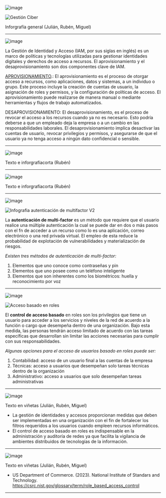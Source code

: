 ![image](https://user-images.githubusercontent.com/125692246/222421187-2b672e4b-cc62-468c-a619-d9f2e57f8fdc.png)


![Gestión Ciber](https://user-images.githubusercontent.com/125692246/222458612-d5944c9e-527c-436d-a85c-14b671d49f4e.jpg)

Inforgrafía general (Julián, Rubén, Miguel)
______________________________________________________________________

![image](https://user-images.githubusercontent.com/125692246/222421225-fd34f6f3-708b-40c6-8419-2a4b882c4bae.png)

La Gestión de Identidad y Acceso (IAM, por sus siglas en inglés) es un marco de políticas y tecnologías utilizadas para gestionar identidades digitales y derechos de acceso a recursos. El aprovisionamiento y el desaprovisionamiento son dos componentes clave de IAM.

[APROVISIONAMIENTO](https://learn.microsoft.com/es-es/microsoft-identity-manager/mim-how-provision-users-adds "Aprovisionamiento").: El aprovisionamiento es el proceso de otorgar acceso a recursos, como aplicaciones, datos y sistemas, a un individuo o grupo. Este proceso incluye la creación de cuentas de usuario, la asignación de roles y permisos, y la configuración de políticas de acceso. El aprovisionamiento puede realizarse de manera manual o mediante herramientas y flujos de trabajo automatizados.

DESAPROVISIONAMIENTO: El desaprovisionamiento, es el proceso de revocar el acceso a los recursos cuando ya no es necesario. Esto podría deberse a que un empleado deja la empresa o a un cambio en las responsabilidades laborales. El desaprovisionamiento implica desactivar las cuentas de usuario, revocar privilegios y permisos, y asegurarse de que el usuario ya no tenga acceso a ningún dato confidencial o sensible.

______________________________________________________________________

![image](https://user-images.githubusercontent.com/125692246/222421263-c7ad469f-f88f-447a-9eca-7666e08b6958.png)

Texto e inforgrafíacorta (Rubén)








______________________________________________________________________

![image](https://user-images.githubusercontent.com/125692246/222421652-d3626e2c-69c6-4703-a2eb-37a90fcaa328.png)

Texto e inforgrafíacorta (Rubén)




______________________________________________________________________


![image](https://user-images.githubusercontent.com/125692246/222421714-6e024281-d35a-4f9c-a06f-25cc8f9f1b7d.png)

![Infografia autenticación de multifactor V2](https://user-images.githubusercontent.com/125692433/222453211-de5967b0-b342-434b-99d6-02c457560bc0.png)

La **autenticación de multi-factor** es un método que requiere que el usuario realice una múltiple autenticación la cual se puede dar en dos o más pasos con el fn de acceder a un recurso como lo es una aplicación, correo electrónico o una red privada virtual. El empleo de esta reduce la probabilidad de explotación de vulnerabilidades y materialización de riesgos. 


*Existen tres métodos de autenticación de multi-factor:*

1. Elementos que uno conoce como contraseñas y pin
2. Elementos que uno posee como un teléfono inteligente
3. Elementos que son inherentes como los biométricos: huella y reconocimiento por voz





______________________________________________________________________


![image](https://user-images.githubusercontent.com/125692246/222421753-adc8e292-81a5-46a7-9ca4-a63144df338f.png)

![Acceso basado en roles](https://user-images.githubusercontent.com/125692433/222461246-5b9528f2-5996-48f0-a69a-a599e2a38866.png)

El **control de acceso basado** en roles son los privilegios que tiene un usuario para acceder a los servicios y niveles de la red de acuerdo a la función o cargo que desempeña dentro de una organización. Bajo esta medida, las personas tendrán acceso limitado de acuerdo con las tareas específicas que desarrollan sin limitar las acciones necesarias para cumplir con sus responsabilidades. 

*Algunas opciones para el acceso de usuarios basado en roles puede ser:*

1. Contabilidad: acceso de un usuario final a las cuentas de la empresa
2. Técnicas: acceso a usuarios que desempeñan solo tareas técnicas dentro de la organización
3. Administrativo: acceso a usuarios que solo desempeñan tareas administrativas

______________________________________________________________________

![image](https://user-images.githubusercontent.com/125692246/222421824-4df64c98-0d0c-481e-a3a6-5ea6b617a385.png)


Texto en viñetas (Julián, Rubén, Miguel)
 
 - La gestión de identidades y accesos proporcionan medidas que deben ser implementadas en una organización con el fin de fortalecer los filtros requeridos a los usuarios cuando empleen recursos informáticos.
 - El control de acceso basado en roles es indispensable en la administración y auditoría de redes ya que facilita la vigilancia de ambientes distribuidos de tecnologías de la información. 


______________________________________________________________________


![image](https://user-images.githubusercontent.com/125692246/222421848-eadcef70-8f0c-425b-8a60-7dd21dd01e4e.png)



Texto en viñetas (Julián, Rubén, Miguel)

- US Department of Commerce. (2023). National Institute of Standars and Technology. https://csrc.nist.gov/glossary/term/role_based_access_control



______________________________________________________________________

